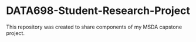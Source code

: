 # DATA698-Student-Research-Project

This repository was created to share components of my MSDA capstone project.
